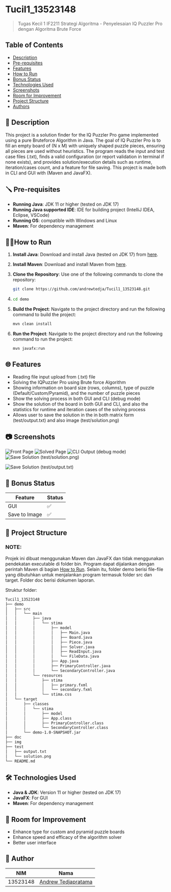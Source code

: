 # Tucil1_13523148

> Tugas Kecil 1 IF2211 Strategi Algoritma - Penyelesaian IQ Puzzler Pro dengan Algoritma Brute Force

## Table of Contents

-   [Description](#description)
-   [Pre-requisites](#pre-requisites)
-   [Features](#features)
-   [How to Run](#how-to-run)
-   [Bonus Status](#bonus-status)
-   [Technologies Used](#technologies-used)
-   [Screenshots](#screenshots)
-   [Room for Improvement](#room-for-improvement)
-   [Project Structure](#project-structure)
-   [Authors](#authors)

## 📝 Description

This project is a solution finder for the IQ Puzzler Pro game implemented using a pure Bruteforce Algorithm in Java. The goal of IQ Puzzler Pro is to fill an empty board of (N x M) with uniquely shaped puzzle pieces, ensuring all pieces are used without heuristics. The program reads the input and test case files (.txt), finds a valid configuration (or report validation in terminal if none exists), and provides solution/execution details such as runtime, iteration/cases count, and a feature for file saving. This project is made both in CLI and GUI with (Maven and JavaFX).

## 🪛 Pre-requisites

-   **Running Java**: JDK 11 or higher (tested on JDK 17)
-   **Running Java supported IDE**: IDE for building project (IntelliJ IDEA, Eclipse, VSCode)
-   **Running OS**: compatible with Windows and Linux
-   **Maven**: For dependency management

## 🏃‍♂️How to Run

1. **Install Java**: Download and install Java (tested on JDK 17) from [here](https://www.oracle.com/java/technologies/downloads/).
2. **Install Maven**: Download and install Maven from [here](https://maven.apache.org/download.cgi).
3. **Clone the Repository**: Use one of the following commands to clone the repository:

    ```bash
    git clone https://github.com/andrewtedja/Tucil1_13523148.git
    ```

4. ```bash
   cd demo
   ```
5. **Build the Project**: Navigate to the project directory and run the following command to build the project:

    ```bash
    mvn clean install
    ```

6. **Run the Project**: Navigate to the project directory and run the following command to run the project:

    ```bash
    mvn javafx:run
    ```

## 🌐 Features

-   Reading file input upload from (.txt) file
-   Solving the IQPuzzler Pro using Brute force Algorithm
-   Showing information on board size (rows, columns), type of puzzle (Default/Custom/Pyramid), and the number of puzzle pieces
-   Show the solving process in both GUI and CLI (debug mode)
-   Show the solution of the board in both GUI and CLI, and also the statistics for runtime and iteration cases of the solving process
-   Allows user to save the solution in the in both matrix form (test/output.txt) and also image (test/solution.png)

## 📷 Screenshots

![Front Page](./img/front_page.png)
![Solved Page](./img/solved_page.png)
![CLI Output (debug mode)](./img/CLI.png)
![Save Solution (test/solution.png)](./img/save_solution_png.png)

![Save Solution (test/output.txt)](./img/save_output_txt.png)

## 🎁 Bonus Status

| Feature       | Status |
| ------------- | ------ |
| GUI           | ✅     |
| Save to Image | ✅     |

## 📁 Project Structure

### NOTE:

Projek ini dibuat menggunakan Maven dan JavaFX dan tidak menggunakan pendekatan executable di folder bin. Program dapat dijalankan dengan perintah Maven di bagian [How to Run](#how-to-run). Selain itu, folder demo berisi file-file yang dibutuhkan untuk menjalankan program termasuk folder src dan target. Folder doc berisi dokumen laporan.

Struktur folder:

```bash
Tucil1_13523148
├── demo
│   ├── src
│   │   └── main
│   │       ├── java
│   │       │   └── stima
│   │       │       ├── model
│   │       │       │   ├── Main.java
│   │       │       │   ├── Board.java
│   │       │       │   ├── Piece.java
│   │       │       │   ├── Solver.java
│   │       │       │   ├── ReadInput.java
│   │       │       │   └── FileData.java
│   │       │       ├── App.java
│   │       │       ├── PrimaryController.java
│   │       │       └── SecondaryController.java
│   │       └── resources
│   │           ├── stima
│   │           │   ├── primary.fxml
│   │           │   └── secondary.fxml
│   │           └── stima.css
│   └── target
│       ├── classes
│       │   └── stima
│       │       ├── model
│       │       ├── App.class
│       │       ├── PrimaryController.class
│       │       └── SecondaryController.class
│       └── demo-1.0-SNAPSHOT.jar
├── doc
├── img
├── test
│   ├── output.txt
│   └── solution.png
└── README.md

```

## 🛠️ Technologies Used

-   **Java & JDK**: Version 11 or higher (tested on JDK 17)
-   **JavaFX**: For GUI
-   **Maven**: For dependency management

## 🚧 Room for Improvement

-   Enhance type for custom and pyramid puzzle boards
-   Enhance speed and efficacy of the algorithm solver
-   Better user interface

## 🪪 Author

<table>
    <thead>
        <tr>
            <th>NIM</th>
            <th>Nama</th>
        </tr>
    </thead>
    <tbody>
        <tr>
            <td>13523148</td>
            <td><a href="https://github.com/andrewtedja">Andrew Tedjapratama</a></td>
        </tr>
    </tbody>
</table>
